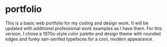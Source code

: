 # portfolio

This is a basic web portfolio for my coding and design work. It will be updated with additional professional work examples as I have them. For this version, I chose a 1970s-style color palette and design theme with rounded edges and funky san-serifed typefaces for a cool, modern appearance.


